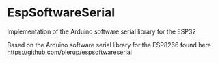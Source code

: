 # EspSoftwareSerial

Implementation of the Arduino software serial library for the ESP32

Based on the Arduino software serial library for the ESP8266 found here https://github.com/plerup/espsoftwareserial


